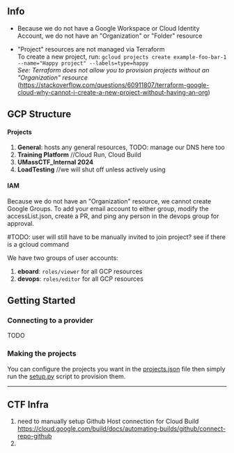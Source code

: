 ## Info 
- Because we do not have a Google Workspace or Cloud Identity Account, we do not have an "Organization" or "Folder" resource 

- "Project" resources are not managed via Terraform \
To create a new project, run: 
`gcloud projects create example-foo-bar-1 --name="Happy project" --labels=type=happy` \
*See: Terraform does not allow you to provision projects without an "Organization" resource* (https://stackoverflow.com/questions/60911807/terraform-google-cloud-why-cannot-i-create-a-new-project-without-having-an-org)


## GCP Structure 

#### Projects 
1) **General**: hosts any general resources, TODO: manage our DNS here too 
2) **Training Platform** //Cloud Run, Cloud Build 
3) **UMassCTF_Internal 2024** 
4) **LoadTesting** //we will shut off unless actively using 


#### IAM 
Because we do not have an "Organization" resource, we cannot create Google Groups. 
To add your email account to either group, modify the accessList.json, create a PR, and ping any person in the devops group for approval. 

#TODO: user will still have to be manually invited to join project? see if there is a gcloud command

We have two groups of user accounts: 
1) **eboard**: `roles/viewer` for all GCP resources
2) **devops**: `roles/editor` for all GCP resources  

## Getting Started
### Connecting to a provider
TODO

### Making the projects
You can configure the projects you want in the [projects.json](./data/projects.json) file then simply run the [setup.py](./setup.py) script to provision them.

---
## CTF Infra 
1) need to manually setup Github Host connection for Cloud Build
   https://cloud.google.com/build/docs/automating-builds/github/connect-repo-github
2) 